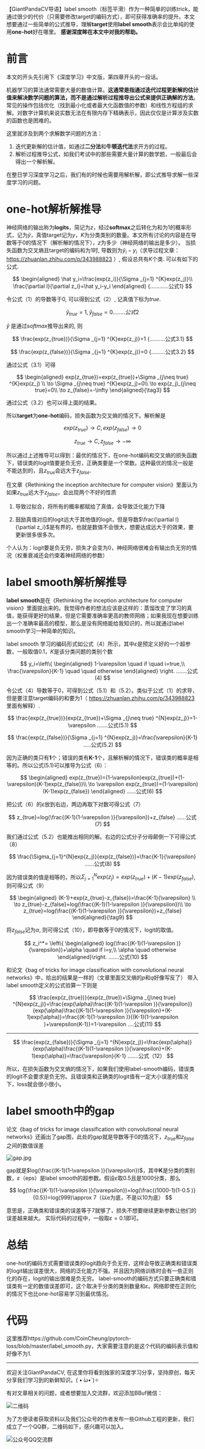 【GiantPandaCV导语】label smooth（标签平滑）作为一种简单的训练trick，能通过很少的代价（只需要修改target的编码方式），即可获得准确率的提升。本文想要通过一些简单的公式推导，理解**target**使用**label smooth**表示会比单纯的使用**one-hot**好在哪里。
**感谢深度眸在本文中对我的帮助。**

# 前言

本文的开头先引用下《深度学习》中文版，第四章开头的一段话。

机器学习的算法通常需要大量的数值计算。**这通常是指通过迭代过程更新解的估计值来解决数学问题的算法，而不是通过解析过程推导出公式来提供正确解的方法**。常见的操作包括优化（找到最小化或者最大化函数值的参数）和线性方程组的求解。对数字计算机来说实数无法在有限内存下精确表示，因此仅仅是计算涉及实数的函数也是困难的。

这里就涉及到两个求解数学问题的方法：

1. 迭代更新解的估计值，如通过**二分法**和**牛顿迭代法**求开方的过程。
2. 解析过程推导公式，如我们考试中的那些需要大量计算的数学题，一般最后会得出一个解析解。

在整日学习深度学习之后，我们有的时候也需要用解析解，即公式推导求解一些深度学习的问题。

# one-hot解析解推导

神经网络的输出称为**logits**，简记为$z$，经过**softmax**之后转化为和为1的概率形式，记为$\hat{y}$，真值target记为$y$，$K$为分类类别的数量。本文所有讨论的内容是在导数等于0的情况下（解析解的情况下），$z$为多少（神经网络的输出是多少）。
当损失函数为交叉熵且target的编码和为1时, 导数则为$\hat y_i-y_i$（求导过程文章：https://zhuanlan.zhihu.com/p/343988823 ）, 假设总共有$K$个类. 可以有如下的公式.

$$
\begin{aligned}
\hat y_i=\frac{exp(z_i)}{\Sigma _{j=1} ^{K}exp(z_j)}\\
\frac{\partial l}{\partial z_i}=\hat y_i-y_i
\end{aligned} {............公式1}
$$

令公式（1）的导数等于0, 可以得到公式（2）, 记真值下标为$true$.

$$
\hat y_{true}=1, \hat y_{false}=0 {........公式2}
$$

$\hat y$ 是通过$softmax$推导出来的, 则

$$
\frac{exp(z_{true})}{\Sigma _{j=1} ^{K}exp(z_j)}=1 {..........公式3.1}
$$

$$
\frac{exp(z_{false})}{\Sigma _{j=1} ^{K}exp(z_j)}=0 {.........公式3.2}
$$

通过公式（3.1）可得

$$
\begin{aligned}
exp(z_{true})=exp(z_{true})+\Sigma _{j\neq true} ^{K}exp(z_j) \\ \to
\Sigma _{j\neq true} ^{K}exp(z_j)=0\\ \to
exp(z_j)_{j\neq true}=0\\ \to z_{false}=-\infty
\end{aligned}{\tag3}
$$

通过公式（3.2）也可以得上面的结果。

所以**target**为**one-hot**编码，损失函数为交叉熵的情况下。解析解是

$$
exp(z_{true})\to C , exp(z_{false})\to 0
$$

$$
z_{true}\to C, z_{false}\to -\infty
$$

所以通过上述推导可以得到：最优的情况下，在one-hot编码和交叉熵的损失函数下，错误类的logit值要是负无穷，正确类要是一个常数。这种最优的情况一般是不能达到的，且$z_{true}$会远大于$z_{false}$.

在文章《Rethinking the inception architecture for computer vision》里面认为如果$z_{true}$远大于$z_{false}$，会出现两个不好的性质

1. 导致过拟合，将所有的概率都赋给了真值，会导致泛化能力下降

2. 鼓励真值对应的logit远大于其他值的logit，但是导数$\frac{\partial l}{\partial z_i}$是有界的，也就是数值不会很大，想要达成远大于的效果，要更新很多很多次。

个人认为：logit要是负无穷，损失才会变为0，神经网络很难会有输出负无穷的情况（权重衰减还会约束着神经网络的参数）

# label smooth解析解推导
**label smooth**是在《Rethinking the inception architecture for computer vision》里面提出来的。我觉得作者的想法应该是这样的：蒸馏改变了学习的真值，能获得更好的结果，但是它需要准确率更高的教师网络；如果我现在想要训练出一个准确率最高的模型，那么是没有网络能给我知识的，所以就通过label smooth学习一种简单的知识。

label smooth 学习的编码形式如公式（4）所示，其中$\varepsilon$是预定义好的一个超参数，一般取值0.1，$K$是该分类问题的类别个数

$$
y_i=\left\{ \begin{aligned} 1-\varepsilon \quad if \quad i=true,\\ 
\frac{\varepsilon}{K-1} \quad \quad otherwise \end{aligned} \right. .......公式(4)
$$

令公式（4）导数等于0，可得到公式（5.1）和（5.2）。类似于公式（1）的求导，但是要注意target编码的和要为1（ https://zhuanlan.zhihu.com/p/343988823 里面有解释）.

$$
\frac{exp(z_{true})}{exp(z_{true})+\Sigma _{j\neq true} ^{N}exp(z_j)}=1-\varepsilon .......公式(5.1)
$$

$$
\frac{exp(z_{false})}{\Sigma _{j=1} ^{N}exp(z_j)}=\frac{\varepsilon}{K-1} .....公式(5.2)
$$

因为正确的类只有**1**个；错误的类有**K-1**个，且解析解的情况下，错误类的概率是相等的。所以公式(5.1)可以推导为公式（6）：

$$
\begin{aligned}
exp(z_{true})=(1-\varepsilon)exp(z_{true})+(1-\varepsilon)(K-1)exp(z_{false})\\ \to
\varepsilon exp(z_{true})=(1-\varepsilon)(K-1)exp(z_{false})
\end{aligned} ......公式(6)
$$

把公式（6）的$\varepsilon$放到右边，两边再取下对数可得公式（7）

$$
z_{true}=log(\frac{(K-1)(1-\varepsilon )}{\varepsilon})+z_{false} ......公式(7)
$$

我们通过公式（5.2）也能推出相同的解。右边的公式分子分母颠倒一下可得公式（8）

$$
\frac{\Sigma_{j=1}^{N}exp(z_j)}{exp(z_{false})}=\frac{K-1}{\varepsilon} ......公式(8)
$$

因为错误类的值是相等的，所以$\Sigma_{j=1}^{N}exp(z_j)=exp(z_{true})+(K-1)exp(z_{false})$,则可得公式（9）

$$
\begin{aligned}
(K-1)+exp(z_{true}-z_{false})=\frac{K-1}{\varepsilon} \\ \to
z_{true}-z_{false}=log(\frac{(K-1)(1-\varepsilon )}{\varepsilon})\\ \to
z_{true}=log(\frac{(K-1)(1-\varepsilon )}{\varepsilon})+z_{false}
\end{aligned}{\tag9}
$$

将$z_{false}$记为$\alpha$, 则可得公式（10），即导数等于0的情况下，logit的取值。

$$
z_i^*=
\left\{ \begin{aligned}
log(\frac{(K-1)(1-\varepsilon )}{\varepsilon})+\alpha \quad if i=y,\\
\alpha \quad otherwise
\end{aligned}\right. .......公式(10)
$$

和论文《bag of tricks for image classification with convolutional neural networks》中，给出的结果是一样的（文章里面交叉熵的$p$和$q$好像写反了）
带入label smooth定义的公式验算一下则是

$$
\frac{exp(z_{true})}{exp(z_{true})+\Sigma _{j\neq true} ^{N}exp(z_j)}=\frac{exp(\alpha)\frac{(K-1)(1-\varepsilon )}{\varepsilon}}{exp(\alpha)\frac{(K-1)(1-\varepsilon )}{\varepsilon}+(K-1)exp(\alpha)}=\frac{(K-1)(1-\varepsilon )}{(K-1)(1-\varepsilon )+\varepsilon(K-1)}=1-\varepsilon ....公式(11)
$$

---------------------------------------------------------------------------

$$
\frac{exp(z_{false})}{\Sigma _{j=1} ^{N}exp(z_j)}=\frac{exp(\alpha)}{exp(\alpha)\frac{(K-1)(1-\varepsilon )}{\varepsilon}+(K-1)exp(\alpha)}=\frac{\varepsilon}{K-1} .......公式（12）
$$

所以，在损失函数为交叉熵的情况下，如果我们使用label-smooth编码，错误类的logit不会要求是负无穷。且错误类和正确类的logit值有一定大小误差的情况下，loss就会很小很小。

# label smooth中的gap

论文《bag of tricks for image classification with convolutional neural networks》还画出了gap图，此处的gap就是导数等于0的情况下，$z_{true}$和$z_{false}$之间的数值误差


![gap.jpg](https://imgkr2.cn-bj.ufileos.com/3c9cfada-a4e6-4557-a72c-33d0af89ac80.png?UCloudPublicKey=TOKEN_8d8b72be-579a-4e83-bfd0-5f6ce1546f13&Signature=ioYXTq5jLi10MVzzK4MXoFHfQ%252FU%253D&Expires=1611234103)


gap就是$log(\frac{(K-1)(1-\varepsilon )}{\varepsilon})$，其中**K**是分类的类别数，$\varepsilon$（eps）是label smooth的超参数。假设$\varepsilon$取0.5且是1000分类，那么

$$
log(\frac{(K-1)(1-\varepsilon )}{\varepsilon})=log(\frac{(1000-1)(1-0.5 )}{0.5})=log(999)\approx 7（以e为底，不是以10为底）
$$

意思是，正确类和错误类的误差等于7就够了，损失不想要继续更新参数让他们的误差越来越大。
实际代码的过程中，一般取$\varepsilon=0.1$即可。

# 总结

one-hot的编码方式需要错误类的logit趋向于负无穷，这样会导致正确类和错误类的logit输出误差很大，网络的泛化能力不强。并且因为网络训练时会有一些正则化的存在，logit的输出很难是负无穷。
label-smooth的编码方式只要正确类和错误类有一定的数值误差即可，这个取决于分类的类别数量和$\varepsilon$。网络即使在正则化的情况下也比one-hot容易学习到最优情况。

# 代码

这里推荐https://github.com/CoinCheung/pytorch-loss/blob/master/label_smooth.py，大家需要注意的是这个代码的编码表示值和好像不为1.

-----------------------------------------------------------------------------------------------
欢迎关注GiantPandaCV, 在这里你将看到独家的深度学习分享，坚持原创，每天分享我们学习到的新鲜知识。( • ̀ω•́ )✧

有对文章相关的问题，或者想要加入交流群，欢迎添加BBuf微信：

![二维码](https://img-blog.csdnimg.cn/20200110234905879.png?x-oss-process=image/watermark,type_ZmFuZ3poZW5naGVpdGk,shadow_10,text_aHR0cHM6Ly9ibG9nLmNzZG4ubmV0L2p1c3Rfc29ydA==,size_16,color_FFFFFF,t_70)

为了方便读者获取资料以及我们公众号的作者发布一些Github工程的更新，我们成立了一个QQ群，二维码如下，感兴趣可以加入。

![公众号QQ交流群](https://img-blog.csdnimg.cn/20200517190745584.png#pic_center)
